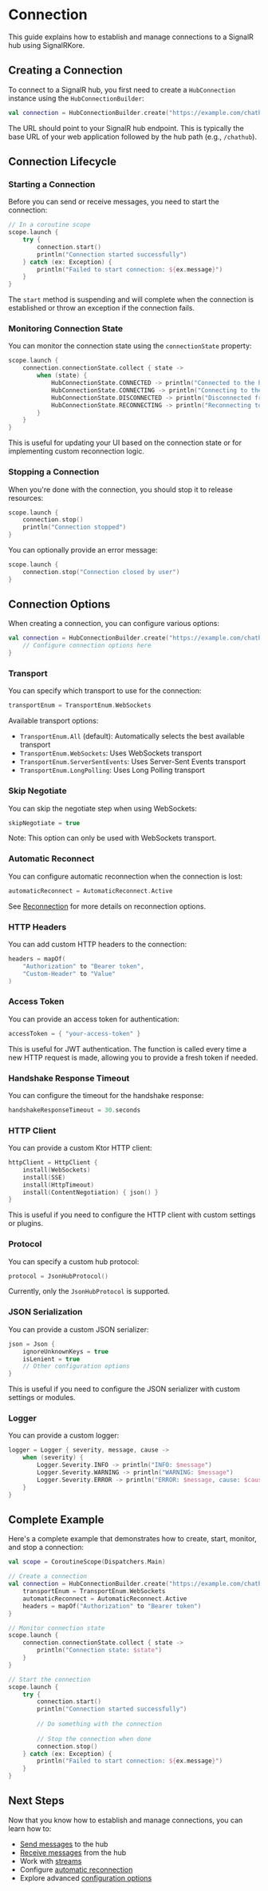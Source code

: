 # Connection

This guide explains how to establish and manage connections to a SignalR hub using SignalRKore.

## Creating a Connection

To connect to a SignalR hub, you first need to create a `HubConnection` instance using the `HubConnectionBuilder`:

```kotlin
val connection = HubConnectionBuilder.create("https://example.com/chathub")
```

The URL should point to your SignalR hub endpoint. This is typically the base URL of your web application followed by the hub path (e.g., `/chathub`).

## Connection Lifecycle

### Starting a Connection

Before you can send or receive messages, you need to start the connection:

```kotlin
// In a coroutine scope
scope.launch {
    try {
        connection.start()
        println("Connection started successfully")
    } catch (ex: Exception) {
        println("Failed to start connection: ${ex.message}")
    }
}
```

The `start` method is suspending and will complete when the connection is established or throw an exception if the connection fails.

### Monitoring Connection State

You can monitor the connection state using the `connectionState` property:

```kotlin
scope.launch {
    connection.connectionState.collect { state ->
        when (state) {
            HubConnectionState.CONNECTED -> println("Connected to the hub")
            HubConnectionState.CONNECTING -> println("Connecting to the hub")
            HubConnectionState.DISCONNECTED -> println("Disconnected from the hub")
            HubConnectionState.RECONNECTING -> println("Reconnecting to the hub")
        }
    }
}
```

This is useful for updating your UI based on the connection state or for implementing custom reconnection logic.

### Stopping a Connection

When you're done with the connection, you should stop it to release resources:

```kotlin
scope.launch {
    connection.stop()
    println("Connection stopped")
}
```

You can optionally provide an error message:

```kotlin
scope.launch {
    connection.stop("Connection closed by user")
}
```

## Connection Options

When creating a connection, you can configure various options:

```kotlin
val connection = HubConnectionBuilder.create("https://example.com/chathub") {
    // Configure connection options here
}
```

### Transport

You can specify which transport to use for the connection:

```kotlin
transportEnum = TransportEnum.WebSockets
```

Available transport options:

- `TransportEnum.All` (default): Automatically selects the best available transport
- `TransportEnum.WebSockets`: Uses WebSockets transport
- `TransportEnum.ServerSentEvents`: Uses Server-Sent Events transport
- `TransportEnum.LongPolling`: Uses Long Polling transport

### Skip Negotiate

You can skip the negotiate step when using WebSockets:

```kotlin
skipNegotiate = true
```

Note: This option can only be used with WebSockets transport.

### Automatic Reconnect

You can configure automatic reconnection when the connection is lost:

```kotlin
automaticReconnect = AutomaticReconnect.Active
```

See [Reconnection](reconnection.md) for more details on reconnection options.

### HTTP Headers

You can add custom HTTP headers to the connection:

```kotlin
headers = mapOf(
    "Authorization" to "Bearer token",
    "Custom-Header" to "Value"
)
```

### Access Token

You can provide an access token for authentication:

```kotlin
accessToken = { "your-access-token" }
```

This is useful for JWT authentication. The function is called every time a new HTTP request is made, allowing you to provide a fresh token if needed.

### Handshake Response Timeout

You can configure the timeout for the handshake response:

```kotlin
handshakeResponseTimeout = 30.seconds
```

### HTTP Client

You can provide a custom Ktor HTTP client:

```kotlin
httpClient = HttpClient {
    install(WebSockets)
    install(SSE)
    install(HttpTimeout)
    install(ContentNegotiation) { json() }
}
```

This is useful if you need to configure the HTTP client with custom settings or plugins.

### Protocol

You can specify a custom hub protocol:

```kotlin
protocol = JsonHubProtocol()
```

Currently, only the `JsonHubProtocol` is supported.

### JSON Serialization

You can provide a custom JSON serializer:

```kotlin
json = Json {
    ignoreUnknownKeys = true
    isLenient = true
    // Other configuration options
}
```

This is useful if you need to configure the JSON serializer with custom settings or modules.

### Logger

You can provide a custom logger:

```kotlin
logger = Logger { severity, message, cause ->
    when (severity) {
        Logger.Severity.INFO -> println("INFO: $message")
        Logger.Severity.WARNING -> println("WARNING: $message")
        Logger.Severity.ERROR -> println("ERROR: $message, cause: $cause")
    }
}
```

## Complete Example

Here's a complete example that demonstrates how to create, start, monitor, and stop a connection:

```kotlin
val scope = CoroutineScope(Dispatchers.Main)

// Create a connection
val connection = HubConnectionBuilder.create("https://example.com/chathub") {
    transportEnum = TransportEnum.WebSockets
    automaticReconnect = AutomaticReconnect.Active
    headers = mapOf("Authorization" to "Bearer token")
}

// Monitor connection state
scope.launch {
    connection.connectionState.collect { state ->
        println("Connection state: $state")
    }
}

// Start the connection
scope.launch {
    try {
        connection.start()
        println("Connection started successfully")
        
        // Do something with the connection
        
        // Stop the connection when done
        connection.stop()
    } catch (ex: Exception) {
        println("Failed to start connection: ${ex.message}")
    }
}
```

## Next Steps

Now that you know how to establish and manage connections, you can learn how to:

- [Send messages](sending-messages.md) to the hub
- [Receive messages](receiving-messages.md) from the hub
- Work with [streams](streams.md)
- Configure [automatic reconnection](reconnection.md)
- Explore advanced [configuration options](configuration.md)